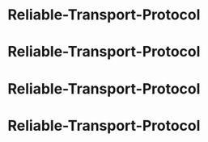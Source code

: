 # Reliable-Transport-Protocol
# Reliable-Transport-Protocol
# Reliable-Transport-Protocol
# Reliable-Transport-Protocol

